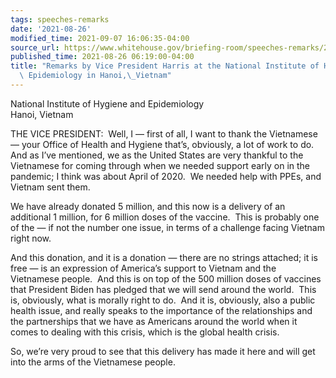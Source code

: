 ```yaml
---
tags: speeches-remarks
date: '2021-08-26'
modified_time: 2021-09-07 16:06:35-04:00
source_url: https://www.whitehouse.gov/briefing-room/speeches-remarks/2021/08/26/remarks-by-vice-president-harris-at-the-national-institute-of-hygiene-and-epidemiology-in-hanoi-vietnam/
published_time: 2021-08-26 06:19:00-04:00
title: "Remarks by Vice President Harris at the National Institute of Hygiene and\
  \ Epidemiology in Hanoi,\_Vietnam"
---
```

 
National Institute of Hygiene and Epidemiology  
Hanoi, Vietnam

THE VICE PRESIDENT:  Well, I — first of all, I want to thank the
Vietnamese — your Office of Health and Hygiene that’s, obviously, a lot
of work to do.  And as I’ve mentioned, we as the United States are very
thankful to the Vietnamese for coming through when we needed support
early on in the pandemic; I think was about April of 2020.  We needed
help with PPEs, and Vietnam sent them.   
  
We have already donated 5 million, and this now is a delivery of an
additional 1 million, for 6 million doses of the vaccine.  This is
probably one of the — if not the number one issue, in terms of a
challenge facing Vietnam right now.    
  
And this donation, and it is a donation — there are no strings attached;
it is free — is an expression of America’s support to Vietnam and the
Vietnamese people.  And this is on top of the 500 million doses of
vaccines that President Biden has pledged that we will send around the
world.  This is, obviously, what is morally right to do.  And it is,
obviously, also a public health issue, and really speaks to the
importance of the relationships and the partnerships that we have as
Americans around the world when it comes to dealing with this crisis,
which is the global health crisis.  
  
So, we’re very proud to see that this delivery has made it here and will
get into the arms of the Vietnamese people.

